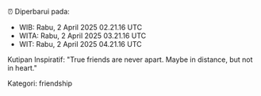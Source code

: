 ⏰ Diperbarui pada:
- WIB: Rabu, 2 April 2025 02.21.16 UTC
- WITA: Rabu, 2 April 2025 03.21.16 UTC
- WIT: Rabu, 2 April 2025 04.21.16 UTC

Kutipan Inspiratif:
"True friends are never apart. Maybe in distance, but not in heart."


Kategori: friendship

